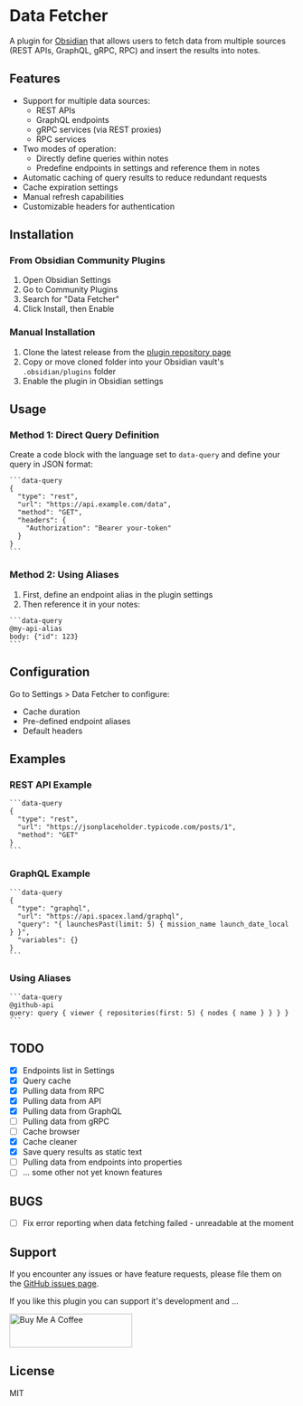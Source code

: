 # Data Fetcher

A plugin for [Obsidian](https://obsidian.md) that allows users to fetch data from multiple sources (REST APIs, GraphQL, gRPC, RPC) and insert the results into notes.

## Features

- Support for multiple data sources:
  - REST APIs
  - GraphQL endpoints
  - gRPC services (via REST proxies)
  - RPC services
- Two modes of operation:
  - Directly define queries within notes
  - Predefine endpoints in settings and reference them in notes
- Automatic caching of query results to reduce redundant requests
- Cache expiration settings
- Manual refresh capabilities
- Customizable headers for authentication

## Installation

### From Obsidian Community Plugins

1. Open Obsidian Settings
2. Go to Community Plugins
3. Search for "Data Fetcher"
4. Click Install, then Enable

### Manual Installation

1. Clone the latest release from the [plugin repository page](https://github.com/qf3l3k/obsidian-api-fetcher)
2. Copy or move cloned folder into your Obsidian vault's `.obsidian/plugins` folder
3. Enable the plugin in Obsidian settings

## Usage

### Method 1: Direct Query Definition

Create a code block with the language set to `data-query` and define your query in JSON format:

```
​```data-query
{
  "type": "rest",
  "url": "https://api.example.com/data",
  "method": "GET",
  "headers": {
    "Authorization": "Bearer your-token"
  }
}
​```
```

### Method 2: Using Aliases

1. First, define an endpoint alias in the plugin settings
2. Then reference it in your notes:

```
​```data-query
@my-api-alias
body: {"id": 123}
​```
```

## Configuration

Go to Settings > Data Fetcher to configure:

- Cache duration
- Pre-defined endpoint aliases
- Default headers

## Examples

### REST API Example

```
​```data-query
{
  "type": "rest",
  "url": "https://jsonplaceholder.typicode.com/posts/1",
  "method": "GET"
}
​```
```

### GraphQL Example

```
​```data-query
{
  "type": "graphql",
  "url": "https://api.spacex.land/graphql",
  "query": "{ launchesPast(limit: 5) { mission_name launch_date_local } }",
  "variables": {}
}
​```
```

### Using Aliases

```
​```data-query
@github-api
query: query { viewer { repositories(first: 5) { nodes { name } } } }
​```
```


## TODO
- [X] Endpoints list in Settings
- [X] Query cache
- [X] Pulling data from RPC
- [X] Pulling data from API
- [X] Pulling data from GraphQL
- [ ] Pulling data from gRPC
- [ ] Cache browser
- [X] Cache cleaner
- [X] Save query results as static text
- [ ] Pulling data from endpoints into properties
- [ ] ... some other not yet known features

## BUGS
- [ ] Fix error reporting when data fetching failed - unreadable at the moment



## Support

If you encounter any issues or have feature requests, please file them on the [GitHub issues page](https://github.com/qf3l3k/obsidian-api-fetcher/issues).



If you like this plugin you can support it's development and ...

<a href="https://www.buymeacoffee.com/qf3l3k" target="_blank"><img src="https://cdn.buymeacoffee.com/buttons/v2/default-yellow.png" alt="Buy Me A Coffee" style=" height: 60px !important;width: 217px !important;" ></a>



## License

MIT
